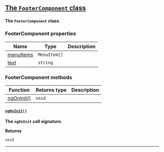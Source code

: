 <section id="main" data-note="AUTO-GENERATED CONTENT, DO NOT EDIT DIRECTLY!">

<h2><a name="footercomponent" href="https://nguix-starter.lamnhan.com/content/reference/classes/footercomponent.html"><p>The <code>FooterComponent</code> class</p>
</a></h2>

**The `FooterComponent` class.**

<h3><a name="footercomponent-properties"><p>FooterComponent properties</p>
</a></h3>

| Name                                                                                                    | Type                    | Description |
| ------------------------------------------------------------------------------------------------------- | ----------------------- | ----------- |
| [menuItems](https://nguix-starter.lamnhan.com/content/reference/classes/footercomponent.html#menuitems) | <code>MenuItem[]</code> |             |
| [text](https://nguix-starter.lamnhan.com/content/reference/classes/footercomponent.html#text)           | <code>string</code>     |             |

<h3><a name="footercomponent-methods"><p>FooterComponent methods</p>
</a></h3>

| Function                                  | Returns type      | Description |
| ----------------------------------------- | ----------------- | ----------- |
| [ngOnInit()](#footercomponent-ngoninit-0) | <code>void</code> |             |

<h4><a name="footercomponent-ngoninit-0" href="https://nguix-starter.lamnhan.com/content/reference/classes/footercomponent.html#ngoninit"><p><code>ngOnInit()</code></p>
</a></h4>

**The `ngOnInit` call signature.**

**Returns**

<code>void</code>

---

</section>
